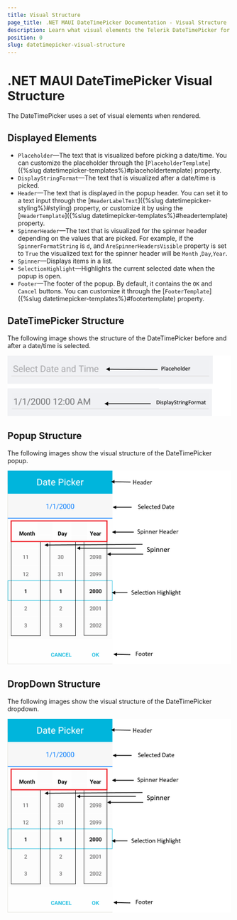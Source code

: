 ```yaml
---
title: Visual Structure
page_title: .NET MAUI DateTimePicker Documentation - Visual Structure
description: Learn what visual elements the Telerik DateTimePicker for .NET MAUI displays and see the visual structure of the control and its popup.
position: 0
slug: datetimepicker-visual-structure
---
```


# .NET MAUI DateTimePicker Visual Structure

The DateTimePicker uses a set of visual elements when rendered.

## Displayed Elements

- `Placeholder`&mdash;The text that is visualized before picking a date/time. You can customize the placeholder through the [`PlaceholderTemplate`]({%slug datetimepicker-templates%}#placeholdertemplate) property.
- `DisplayStringFormat`&mdash;The text that is visualized after a date/time is picked.
- `Header`&mdash;The text that is displayed in the popup header. You can set it to a text input through the [`HeaderLabelText`]({%slug datetimepicker-styling%}#styling) property, or customize it by using the [`HeaderTemplate`]({%slug datetimepicker-templates%}#headertemplate) property.
- `SpinnerHeader`&mdash;The text that is visualized for the spinner header depending on the values that are picked. For example, if the `SpinnerFormatString` is `d`, and `AreSpinnerHeadersVisible` property is set to `True` the visualized text for the spinner header will be `Month` ,`Day`,`Year`.
- `Spinner`&mdash;Displays items in a list.
- `SelectionHighlight`&mdash;Highlights the current selected date when the popup is open.
- `Footer`&mdash;The footer of the popup. By default, it contains the `OK` and `Cancel` buttons. You can customize it through the [`FooterTemplate`]({%slug datetimepicker-templates%}#footertemplate) property.

## DateTimePicker Structure

The following image shows the structure of the DateTimePicker before and after a date/time is selected.

![DateTimePicker Visual Structure](images/datetime_picker_placeholder_display.png "Visual elements of DateTimePicker control")

## Popup Structure

The following images show the visual structure of the DateTimePicker popup.

![DateTimePicker Popup Visual Structure](images/datetime_picker_structure.png "Visual elements of DateTimePicker Popup")

## DropDown Structure

The following images show the visual structure of the DateTimePicker dropdown.

![DateTimePicker Popup Visual Structure](images/datetime_picker_structure.png "Visual elements of DateTimePicker Popup")